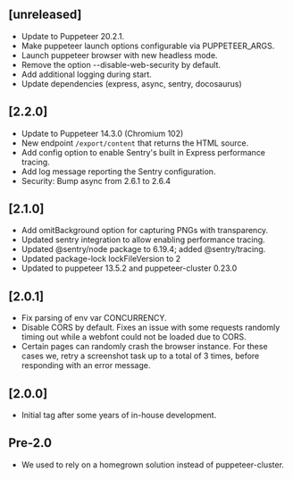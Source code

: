## [unreleased]

 * Update to Puppeteer 20.2.1.
 * Make puppeteer launch options configurable via PUPPETEER_ARGS.
 * Launch puppeteer browser with new headless mode.
 * Remove the option --disable-web-security by default.
 * Add additional logging during start.
 * Update dependencies (express, async, sentry, docosaurus)

## [2.2.0]

 * Update to Puppeteer 14.3.0 (Chromium 102)
 * New endpoint `/export/content` that returns the HTML source.
 * Add config option to enable Sentry's built in Express performance tracing.
 * Add log message reporting the Sentry configuration.
 * Security: Bump async from 2.6.1 to 2.6.4

## [2.1.0]

 * Add omitBackground option for capturing PNGs with transparency.
 * Updated sentry integration to allow enabling performance tracing.
 * Updated @sentry/node package to 6.19.4; added @sentry/tracing.
 * Updated package-lock lockFileVersion to 2
 * Updated to puppeteer 13.5.2 and puppeteer-cluster 0.23.0

## [2.0.1]

 * Fix parsing of env var CONCURRENCY.
 * Disable CORS by default. Fixes an issue with some requests randomly timing out
   while a webfont could not be loaded due to CORS.
 * Certain pages can randomly crash the browser instance. For these cases we,
   retry a screenshot task up to a total of 3 times, before responding with an
   error message.

## [2.0.0]

 * Initial tag after some years of in-house development.

## Pre-2.0

 * We used to rely on a homegrown solution instead of puppeteer-cluster.
